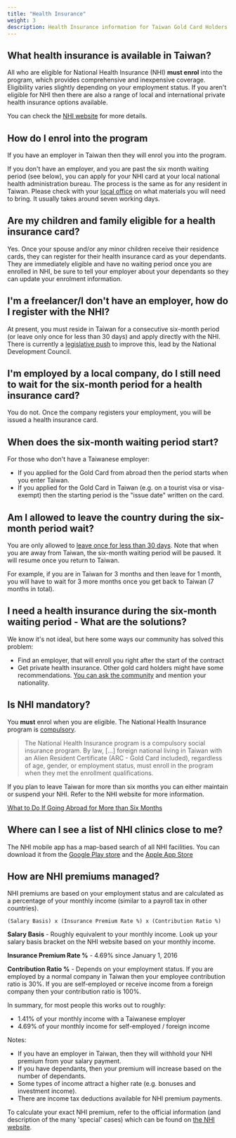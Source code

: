 ```yaml
---
title: "Health Insurance"
weight: 3
description: Health Insurance information for Taiwan Gold Card Holders and their family.
---
```

<!--- (c) Tom Fifield, licensed under a
Creative Commons Attribution-NonCommercial-ShareAlike 4.0 International License. -->

## What health insurance is available in Taiwan?
All who are eligible for National Health Insurance (NHI) **must enrol** into the program, which provides comprehensive and inexpensive coverage. Eligibility varies slightly depending on your employment status. If you aren't eligible for NHI then there are also a range of local and international private health insurance options available.

You can check the [NHI website](https://www.nhi.gov.tw/english/Content_List.aspx?n=C88B41A4EAB5E692&topn=778856C209BCE527) for more details.

## How do I enrol into the program
If you have an employer in Taiwan then they will enrol you into the program.

If you don't have an employer, and you are past the six month waiting period (see below), you can apply for your NHI card at your local national health administration bureau. The process is the same as for any resident in Taiwan. Please check with your [local office](https://www.nhi.gov.tw/DL.aspx?sitessn=293&u=LzAwMS9VcGxvYWQvMjkzL3JlbGZpbGUvMC8xOTkwMy9uaGlhZGRyZXNzbGlzdC5wZGY%3d&n=TkhJQWRkcmVzc0xpc3QucGRm) on what materials you will need to bring. It usually takes around seven working days.

## Are my children and family eligible for a health insurance card?
Yes. Once your spouse and/or any minor children receive their residence cards, they can register
 for their health insurance card as your dependants. They are immediately eligible and have
 no waiting period once you are enrolled in NHI, be sure to tell your employer about your
 dependants so they can update your enrolment information.

## I'm a freelancer/I don't have an employer, how do I register with the NHI?
At present, you must reside in Taiwan for a consecutive six-month period (or leave only once for less than 30 days) and apply directly with the NHI. There is currently a [legislative push](https://www.ndc.gov.tw/en/Content_List.aspx?n=999F9864EFDB5F6F&upn=6CE244D6E7DAF831)
 to improve this, lead by the National Development Council.

## I'm employed by a local company, do I still need to wait for the six-month period for a health insurance card?
You do not. Once the company registers your employment, you will be issued a health insurance card. 

## When does the six-month waiting period start?
For those who don't have a Taiwanese employer:
- If you applied for the Gold Card from abroad then the period starts when you enter Taiwan.
- If you applied for the Gold Card in Taiwan (e.g. on a tourist visa or visa-exempt) then the starting period is the "issue date" written on the card.

## Am I allowed to leave the country during the six-month period wait?
You are only allowed to [leave once for less than 30 days](https://www.nhi.gov.tw/english/Content_List.aspx?n=C88B41A4EAB5E692&topn=778856C209BCE527). Note that when you are away from Taiwan, the six-month waiting period will be paused. It will resume once you return to Taiwan.

For example, if you are in Taiwan for 3 months and then leave for 1 month, you will have to wait for 3 more months once you get back to Taiwan (7 months in total).

## I need a health insurance during the six-month waiting period - What are the solutions?
We know it's not ideal, but here some ways our community has solved this problem: 
- Find an employer, that will enroll you right after the start of the contract
- Get private health insurance. Other gold card holders might have some recommendations. [You can ask the community](https://forms.gle/K88uVy2jMW61DpT2A) and mention your nationality.

## Is NHI mandatory?
You **must** enrol when you are eligible. The National Health Insurance program is [compulsory](http://www.nhi.gov.tw/Resource/webdata/26143_1_1050203The%20legal%20foreign%20residents%20must%20enroll%20in%20the%20NHI%20Program.pdf).

> The National Health Insurance program is a compulsory social insurance
> program. By law, [...] foreign national living in Taiwan with an Alien Resident
> Certificate (ARC - Gold Card included), regardless of age, gender, or employment status, must
> enroll in the program when they met the enrollment qualifications.

If you plan to leave Taiwan for more than six months you can either maintain or suspend your NHI. Refer to the NHI website for more information.

[What to Do If Going Abroad for More than Six Months](https://www.nhi.gov.tw/english/Content_List.aspx?n=1E7F01DB3BBD5079&topn=778856C209BCE527)

## Where can I see a list of NHI clinics close to me?
The NHI mobile app has a map-based search of all NHI facilities.
You can download it from the [Google Play store](https://play.google.com/store/apps/details?id=com.nhiApp.v1) and the [Apple App Store](https://apps.apple.com/tw/app/%E5%85%A8%E6%B0%91%E5%81%A5%E4%BF%9D%E8%A1%8C%E5%8B%95%E5%BF%AB%E6%98%93%E9%80%9A-%E5%81%A5%E5%BA%B7%E5%AD%98%E6%91%BA/id578186283)

## How are NHI premiums managed?
NHI premiums are based on your employment status and are calculated as a percentage of your monthly income (similar to a payroll tax in other countries).

```
(Salary Basis) x (Insurance Premium Rate %) x (Contribution Ratio %)
```

**Salary Basis** - Roughly equivalent to your monthly income. Look up your salary basis bracket on the NHI website based on your monthly income.

**Insurance Premium Rate %** - 4.69% since January 1, 2016

**Contribution Ratio %** - Depends on your employment status. If you are employed by a normal company in Taiwan then your employee contribution ratio is 30%. If you are self-employed or receive income from a foreign company then your contribution ratio is 100%.

In summary, for most people this works out to roughly:

- 1.41% of your monthly income with a Taiwanese employer
- 4.69% of your monthly income for self-employed / foreign income

Notes:
* If you have an employer in Taiwan, then they will withhold your NHI premium from your salary payment.
* If you have dependants, then your premium will increase based on the number of dependants. 
* Some types of income attract a higher rate (e.g. bonuses and investment income). 
* There are income tax deductions available for NHI premium payments.

To calculate your exact NHI premium, refer to the official information (and description of the many 'special' cases) which can be found on [the NHI website](https://www.nhi.gov.tw/english/Content_List.aspx?n=B9C9C690524F2543&topn=46FA76EB55BC2CB8).
